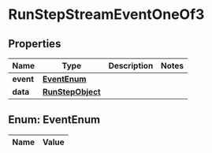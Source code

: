 

# RunStepStreamEventOneOf3

## Properties

Name | Type | Description | Notes
------------ | ------------- | ------------- | -------------
**event** | [**EventEnum**](#EventEnum) |  | 
**data** | [**RunStepObject**](RunStepObject.md) |  | 


## Enum: EventEnum

Name | Value
---- | -----




